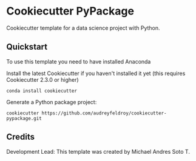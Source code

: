 # Cookiecutter PyPackage

Cookiecutter template for a data science project with Python.


## Quickstart


To use this template you need to have installed Anaconda 

Install the latest Cookiecutter if you haven't installed it yet (this requires
Cookiecutter 2.3.0 or higher)

```
conda install cookiecutter
```

Generate a Python package project:

```
cookiecutter https://github.com/audreyfeldroy/cookiecutter-pypackage.git
```

## Credits

Development Lead: This template was created by Michael Andres Soto T. 
